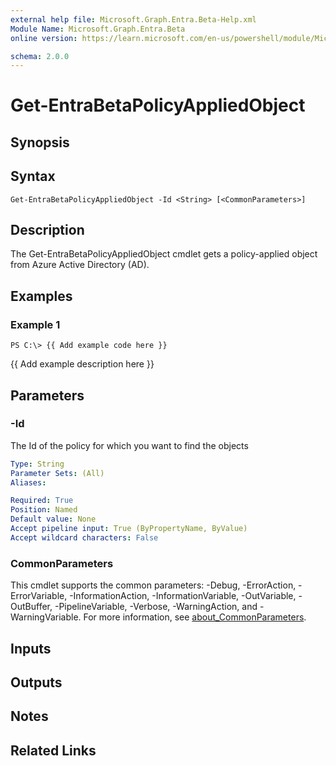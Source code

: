 ```yaml
---
external help file: Microsoft.Graph.Entra.Beta-Help.xml
Module Name: Microsoft.Graph.Entra.Beta
online version: https://learn.microsoft.com/en-us/powershell/module/Microsoft.Graph.Entra.Beta/Get-EntraBetaPolicyAppliedObject

schema: 2.0.0
---
```


# Get-EntraBetaPolicyAppliedObject

## Synopsis

## Syntax

```
Get-EntraBetaPolicyAppliedObject -Id <String> [<CommonParameters>]
```

## Description
The Get-EntraBetaPolicyAppliedObject cmdlet gets a policy-applied object from Azure Active Directory (AD).

## Examples

### Example 1
```
PS C:\> {{ Add example code here }}
```

{{ Add example description here }}

## Parameters



### -Id
The Id of the policy for which you want to find the objects

```yaml
Type: String
Parameter Sets: (All)
Aliases:

Required: True
Position: Named
Default value: None
Accept pipeline input: True (ByPropertyName, ByValue)
Accept wildcard characters: False
```

### CommonParameters
This cmdlet supports the common parameters: -Debug, -ErrorAction, -ErrorVariable, -InformationAction, -InformationVariable, -OutVariable, -OutBuffer, -PipelineVariable, -Verbose, -WarningAction, and -WarningVariable. For more information, see [about_CommonParameters](https://go.microsoft.com/fwlink/?LinkID=113216).

## Inputs

## Outputs

## Notes

## Related Links
